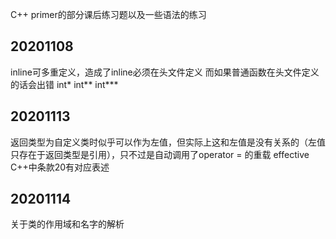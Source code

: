 C++ primer的部分课后练习题以及一些语法的练习

## 20201108
inline可多重定义，造成了inline必须在头文件定义 而如果普通函数在头文件定义的话会出错 int* int** int***

## 20201113
返回类型为自定义类时似乎可以作为左值，但实际上这和左值是没有关系的（左值只存在于返回类型是引用），只不过是自动调用了operator = 的重载 effective C++中条款20有对应表述

## 20201114
关于类的作用域和名字的解析
